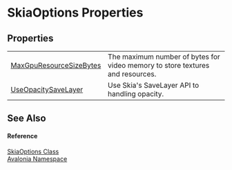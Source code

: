 # SkiaOptions Properties




## Properties
<table>
<tr>
<td><a href="P_Avalonia_SkiaOptions_MaxGpuResourceSizeBytes">MaxGpuResourceSizeBytes</a></td>
<td>The maximum number of bytes for video memory to store textures and resources.</td>
</tr>
<tr>
<td><a href="P_Avalonia_SkiaOptions_UseOpacitySaveLayer">UseOpacitySaveLayer</a></td>
<td>Use Skia's SaveLayer API to handling opacity.</td>
</tr>
</table>

## See Also


#### Reference
<a href="T_Avalonia_SkiaOptions">SkiaOptions Class</a>  
<a href="N_Avalonia">Avalonia Namespace</a>  
